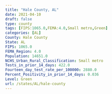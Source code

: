 ```yaml
---
title: "Hale County, AL"
date: 2021-04-10
draft: false
type: county
tags: [FIPS:1065.0,FEMA:4.0,Small metro,Green]
categories: [AL]
County: Hale County
State: AL
FIPS: 1065.0
FEMA_Region: 4.0
Population: 14651.0
NCHS_Urban_Rural_Classification: Small metro
Tests_in_prior_14_days: 422.0
Fourteen_day_test_rate_per_100000: 2880.0
Percent_Positivity_in_prior_14_days: 0.036
Level: Green
url: /states/AL/hale-county
---
```



